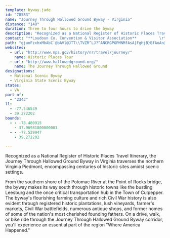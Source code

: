 ```yaml
---
template: byway.jade
id: "78583"
name: "Journey Through Hallowed Ground Byway - Virginia"
distance: "148"
duration: Three to four hours to drive the byway
description: "Recognized as a National Register of Historic Places Travel Itinerary, the Journey Through Hallowed Ground Byway in Virginia traverses the northern Virginia Piedmont, encompassing centuries of historic sites amidst scenic settings."
contact: "**Loudoun Co. Convention & Visitor Association**          \r\n222 Catoctin Circle                  \r\nLeesburg, VA                                      \r\n\r\n**Charlottesville Downtown Visitor Center**                    \r\n610 E. Main Street                                                   \r\nCharlottesville, VA                                                      "
path: "gjunFzxhxMbAbC`@bAVl@JTT\\TVZR^LJ?^ANCRGPGPMNMfAsA|FgHjB}BfAoAn@m@\\Wf@[^Sd@Qd@On@Mb@Ej@E|AA~FAjGArBAnC?`A?jBAlDAlCAX?v@CnAOlFq@b@KRIPGZQ`@_@VYNUJS\\{@zB_HLa@|ByGl@eBv@qBhBcEx@aCzAqEpB_G`AuCdAwCL]fAgDRo@Pk@Vs@Tg@`@s@Zc@\\_@`@a@b@]l@]\\O\\Mf@MNA\\Gh@CX?h@BTBX@`Dd@hG|@|ATjGx@jGz@^F`BRhGt@`BPfBRdALZDtAPt@H^FtANtCb@j@DhANjAJF@dALvA?nAQfGsA`AUfC]fAG^E\\AbAHx@PfA^tCnAZL~@`@hAd@ZJpAd@n@X`C|@jGlC~Ar@dDhAtAR|BOtDs@hGiA~Cm@jCe@lB[rBQtA@~@DhARvB`@bCf@tAZbCd@|AP|FlApBZtAT~Cf@dGhAdC^hBNbA@b@BjBNlGv@jGx@`CXdGx@v@LtD^p@HdBPrBLlBRN@dEf@fDRfBPjFZf@?hADlAE|CQtBSx@Sd@CdAUx@M`AWdBWjA]p@Qb@Ox@]vAg@t@O`@OdA]~By@nCu@d@Kb@KfAUr@Qd@IPEpBc@rAUb@GnAMhBMfAC^Af@CPBjEDrBBr@AlFHr@AxBTh@HpA^jGfBlGfB~@XdB`@|Ab@~Bn@hAXf@HlCPp@DdA?bCWlASl@KzEy@pAQlBa@t@KtA_@zASdBKTCfGOrBEdCCfBArDOhAAfDDZBxAN`BV`ARdDx@|@XrCr@tCt@fGbBfAXlGhBlGhBjGhB`Bd@~ExAjGdB`Cp@lGdB`Cp@rExAnB|@lAj@dGbDjGfDjE|BdG`DvAv@jCpAvAr@jAn@zBdApDlB~@j@hB~@fG~CbBz@pAn@\\PnE|BjDpBvBnA|DnClEhD~CjCjG|FPPf@b@PNVTDFjGdGnBnBRTrDrDvAvA|@|@fDbDxBtBhAfAt@r@z@n@x@f@^Vl@\\d@TNF`Ct@lBh@bA`@lBr@tCdAjC~@p@VdC|@rDlAx@ZfBr@`Ah@~@^dCv@fFrAl@TLFXLnAd@|@Xv@ZfGdCB@ZPdCz@NHxB`AlAl@pAf@jBx@fDxAbF|BNFVLXNVRPP\\`@^j@NVP^Nb@J`@Lb@N`ADTJf@H`@T~@\\lA\\|@`@t@`@p@PTb@j@z@x@t@v@^`@bAz@lGhGnBnBl@n@pAxA~BbCZTvErETRpBtBlC`C~@bA|BtB^VlGnEdBlAhGrELLd@V~@n@tE~Cr@d@lGlEd@\\xBjBb@b@b@d@BBbAlAhAlBv@dBRl@Tr@Rp@Px@PbAPfALbANzAHbALdBVxDTbDTxDRnCFr@Dd@RpCHbAB\\PvBJ|@Lx@Nv@Lh@Pt@Vz@Xv@`@~@n@lA^j@h@n@`@d@`@`@n@p@n@f@x@r@vBdBxBbBnC|Bd@\\pAhAnBzAd@ZfDvBvC`BhA\\v@\\hBh@~DrAnC~@pBt@hBj@jGzBx@XvBt@r@TjAb@pAl@h@Vl@d@t@r@lBnBNPv@|@hAnAtBpBjAdAjAz@dB`AbDtAfDfAlA`@`B`@|Al@h@TtDfA`DhAf@LTHHDx@XhBj@~@\\~DlAjGfBlGhB|Ad@dAb@|Bp@~A`@jARvCZp@Hr@JlAPhB\\bAThGfCdAd@dF`C~@f@lAj@`CbAdBv@nCpAVNp@\\n@TrA`@bBb@tCb@vB^nCl@zCh@vEt@tATlDr@`BXpAX`En@`Dl@fAHjADrACZCvAO`Ci@pBs@x@_@hBq@ZKbE_B`Bo@|@_@jA_@`Bm@vCeAhBs@hGyBrAg@TIh@QzCiBxB}AjA{@bC{AlCqBxBeBr@k@|BiBrC{BfDcChBiAbDiBjAq@rBgA|@i@vAu@fCaAlB[pAMjAIp@@xBJnBPrBXzAVjG~@xF|@bALzAJd@@T?jBAnA?n@?jBA|AA`A?vBBbDTlG|@|Ep@|AT~B\\rBXdANzATd@H`ANbAPpfAlOpFfAvIrB~MnEdRfH`FdAbGj@ji@]d@Cd@JBJDHBDBBFBL@JEHEBEDGf@UlGIlGK`FIBNHHLHNBNAJEHMHUpGAxB?lGElGGlGGrCCjGGxCCxAAtB?bAAfGItAAjGCjGAfD?bBHj@FxE`@hBPdBPlALlGj@~Eb@hBRhGl@lGl@jGl@lGl@`AHlAJhGj@lGj@~BTjGp@h@FpAHpFh@fAFfGn@jOxAjGj@pFf@`@DfFd@lFh@lFf@lFf@lCVlFf@jFh@lFd@`@DhFf@dALfCPjFh@pFh@jFf@nFf@jFf@nFf@pFh@lFf@zANrEb@jGl@lGl@nGl@lGl@pCVbCThGl@dDZjCVhGj@dE`@jGl@nGl@jGl@D?nGl@vCXlGl@~CZ`Gj@zFl@jGj@fCVvAJr@FlGj@lGh@nBPb@RxD`@^DhBNTBjFf@~@H~Bb@r@LbBZdD^|Fh@nBP~Db@\\BXDxF`@nAHhCL|DZrBPvDXpCVxFf@fCTbE^vBTrD\\nAFZ@b@@fABbA?ZAt@Ez@Ix@SdA]PE~By@ZK|@StA]|@StAWfBYvCa@fFq@dBUz@MpEm@f@IvC]|Dk@PCfDa@vAOxAW^InA[fC{@|@YpAc@h@Qd@Od@QdBo@NGfCaAzCgANEp@WbBk@h@O`AQt@I`AIp@Ax@@nBFnBJdBHlFj@p@Dx@BlBJnAHtFVd@@Z@b@@xFRP@vAJdAN@?PBp@LfAV~@V~@ZfAb@r@\\ZPhAn@FDbBdAtA~@TRXThA`AJN`@h@`B|BJLb@p@`A~Az@xAt@lArAxBPVt@jAd@t@NV^l@PZdAjBrA|BxA`CdA`Br@nANTR\\DD@BJJ\\^JHFDHDTJV\\z@vAJLv@tAh@|@|@zABDJN`@t@T\\PZZd@b@r@`BtClBdDdCfEBBxB`E~@hBtCtFnBrDnBpDR`@NZhAtBdCtEJP`AjB`B|CtBxD\\j@V`@HLRXp@|@r@~@t@|@rAtAfCvBj@`@fAt@hAp@bAf@dAf@~@^t@XbCp@|Bn@hFvAxF|ANBpA\\hBb@f@JtATf@HrDd@x@J~ARrEj@v@HlBVnCZjBTzEj@bBTv@JTBjBTnCT^D`ALdDb@J@~@LbAHz@DZ?\\A\\Cn@Iv@M^KTG|Ae@h@SnC{@~@tF\\rBz@vErApG|@rEJn@ZzBHj@hAfJXhCj@zEVhBN|@Pz@XrALd@Tz@lA`E|AhFb@|AFNj@jB`@tALb@nA`Ef@dBh@jBp@zBp@|Bp@tBlAxDlBjGdAfD`A`D~@zCFRbAlDb@xAxAfFlCtJdC|IBNLb@zB~HfA`E^pArAvETz@n@zBJ^b@zAXlAVtAZtBr@~Ev@lFRzAh@rDt@vFh@|D|AxLdAlIl@~E|A~LHt@Fj@Db@Fz@DfA@`A?dA@NCdACh@CdAIrBGdBC`@GbBCrA?jA?T@jAFrBF`@TlAJj@Pp@Nn@Rj@HLp@jBzCnHbB`Er@bBxAlDlCrGlFlMjEhKvAlDhBfE\\x@z@jBb@x@j@bAhApB|BlDjFtH~DzFR^nEhGrBrCPVDHnCjEvCfEZf@|BfDv@hAb@n@Zf@xB|ClEdGrFlIrApBjBpChAdBvFfIhCvDnBnCv@fAxFhIxFnIZb@nFlI\\f@zAzBNR~BdDf@r@tFbItB|CfElG|D~F|@rAvFnIJLdBpCdA|AvFnIzFtI|A|B|A|BTXh@p@@@@@DFd@p@D^j@v@r@fAb@v@Xj@Xn@Tt@Nh@P|@Nv@Hr@Hz@Bf@?T?N@h@?d@?VEhAC|AAf@UlGYnESvDEdAOtCE|@EjBElBIpBIfB\\EbBChAEnDOhAKlFa@`AIZ?r@G^C`@Ah@?j@?P@zF\\xF\\zBNL@F@`@FPF\\PHDTJRPPPTVV\\Xd@p@jAd@n@RR\\ZZT\\TnBpAdL~H|B~APLT\\PNDFFJDADCbAiCb@eAx@mBfAkCbAiCjAoCfAqCdAeCl@{AJWFMJINEHCTChAKhDe@LArFm@tAQrBWfAMfC]z@Mb@KhBk@pBs@hBm@ZQ\\STQRUDIl@q@PMJERGTERAr@BvF\\j@BrCLhADxAJj@DL?ZBVDZJXNHJFJHXDTn@Q\\Ij@IfAIp@@~ADdBD|AH`D|@`A\\jAh@nB~@h@Xl@Vj@Pr@PbANf@F~@F|@@nCEbAAnAE`AM`AMrAYt@ShEsAhBm@b@IvAe@xCy@v@Mp@Kf@CN?\\?XCXIx@?hCCvFMzCGnCKnFSrBIxAEj@?p@Dt@Hl@Jr@Pb@Nd@Pj@Xj@\\n@d@p@n@jBhBhCrCfBtBrDfEnB|B|@dAn@r@x@t@\\Zd@\\b@Vh@Xl@TjBn@|EzAlA^dBh@p@RNDp@TbBf@zAd@d@NtC|@nDdAtBp@`AZd@Nd@Nt@T`Bd@dBh@rC|@xC`ArFdB^JTHhA^vA`@hCv@jBn@pAb@F@dA`@~@`@lE|BNHjAh@bBn@lAd@v@XdBl@`Cz@dBz@xFvBjAb@rAb@hF`BxFhBxFfBpC~@f@L~@P`@Fn@Dp@BvB@`AAv@?z@C^Ax@Kn@Il@ORE~@Yv@W\\M|CcAnAc@`A[rBq@LE|Ai@z@WrAc@rAc@tCaAxFiBvDqApBo@l@O|@Or@Kt@Gh@AZAnCArB?r@?pFEfBAxC?tFE|FCzFEfBAvFAbEAnE?Z@zFCjDEvFAtDC|FAvFCdCG`D?lFCjFE|FC`CA|B?rDD|AItFClEAdFAhA@xF\\RBxF\\fFVxF^tF^|CRL@lLp@`AHxAHxF\\hDPnFZzFZlET|FZZ@t@@`BCN?zFMbFKpEI~CGzFKzFKvFK`DGvFK~BExFKfEIpFK|FIzFKv@CxEKpBEt@CjDIlEKvFOn@AvFCl@?h@B`@@|@Fd@FzAR|@PlAVl@PhA\\n@THk@BUH[JWFOLOJKPKNGVGn@ArFKhBC|FKvFMtACpDGbDIhCCjDIpBC^?j@Bh@Fj@J\\Jz@XnB|@hBv@xFfCvB~@lEnBnF`C|FhCxFhC|EvBjCjAfBv@`CfAtD`BnD~Ap@Z`CdAxAn@pAl@`DvArAl@d@XXTTR\\\\LRX`@P`@JZNd@F\\Hd@Ht@LrBH`AXdBLh@Ph@l@zARn@HPtBxFb@jATh@d@jAZp@Zp@^n@b@n@tBjC`@j@^l@Xl@P\\FNHPHVL^Pr@J^~@fEVpABJDV@XAT[x@k@n@[\\b@n@h@|@h@`AZt@d@fAf@bB^xATbAP~@VjAn@zCnAlGjArFl@vCNt@`@nBRt@V|@Rp@`@jAf@dAh@bAd@v@^f@h@r@xBbCrF`Gl@p@lAnAnArA~AjBX^HJz@rAh@|@Vf@j@hAd@fA`@fAXz@`@tAZpAZxAlApG`B~IZxAj@|Cf@nC\\zBZpBLjAPtATxBTfCFr@^~EThCR|AVdBx@vEVzA`A`FjBxJp@nDLt@FVb@tBRz@h@pBr@~BZdAb@pAFPXz@^fAHZ\\fA\\hAl@vBBJR~@l@tCTjA\\dB\\fB~@bF|AlI`@vB`A`Ff@fCRjAFX`@xBbAdFt@xD`AjFZ~AVnAd@`CxA~Hd@hCZzA`@~BnAtGjAnGn@dDd@fCd@fCp@rDLr@Lr@PnAV~BL|AHdAHhBDpADnB?lCAjBE|AE~@GrAKdBEp@K~BCrAAfB?nBB|ABxAH|AJhBLzAN~Aj@hFn@xFpAbMd@jElAnLj@jFd@rEv@rHZtC^zDl@zFV|Bb@~Db@lEv@xHLjA`@vDh@jFJ`AVxBZ`D`AfJXjCFp@V|BHl@VtB\\vBb@zB\\dB`@`Bb@|AXdAj@bBj@`B`AbCd@hAf@fAp@rAbAjBz@vAXb@p@bA~@nAt@~@fBvBd@f@vBpBdA~@jA|@dAv@rAfART^j@b@`ADJBLDJH^Fd@@NBTBj@BNDNDP\\j@t@dAh@j@t@r@d@`@^TXN^JZHXDP@b@AJAJEPKpAvGP|@n@jDBJVtANv@JZLf@Fz@JjBJlBFlAHbBN~CJ~BLhCNjDLpCLfDVjFLvCDnAFlAFrA@h@Bp@BdBHbDBrBLpHHzGN`HFrCHhDFdCFbDFxCHbFJvFBh@?DFtADp@F`AH|@PrAFb@R`APn@\\lA~AfEFRxAlDFd@rAhDvAlDlAvCPh@dAdC~AzDbAlCTn@b@xAT~@Nv@Lz@DXLfAHfAD`ABdA@~ABrGBpGBdJDxJ@pEB`GB`G@|ABjAHlADp@Jx@PdAFZDTZxAd@bBPh@FPNZNZJLhD`ARBP?|@Zt@TzErAhCr@vBl@`Cp@^J|A`@jKrC`Cn@|Bl@~Bp@~Bl@`Cp@~Bl@v@RBGHChBDF@B?jDDfES`DAdAC^?`A?R?|BB`BHp@@T@rACvEUzAEh@D\\H\\Hn@TVFzDtAlAb@v@ZrCjA~BhAZNTJf@VB@|@n@RN~@z@LRfAbAfB|ATR`EnCz@j@lA~@dBbBf@^RFpDvChQdN`@XfAjAPLtEnDj@`@ZVZXZ\\^\\rA~ARXR\\JZp@pA^`AX|@Rt@Lh@b@pBZbBPb@Lt@bHx\\|@~CxAzCbPvWtw@x`AnBfCZ\\xl@bt@zMfQhCfD~BzClCjD|BxCxAlBzBrCx@dAnBdC`C`Dd@l@fCbD|BxCrBlCjCfDnCnDdBxBlClDdCbDd@n@pClDpCnDzBtCtAdBNVfChDLPzB~CfChDpBnCnBhCz@hA~@nAnAbBLRbrAvgBvJhMnJnLXZ~BnCbBxBbC`D|UlZhBbBhBnA~o@p^`]rTfvAf{@tE~CfNzL|AfAlDrAbDp@`KvAlCt@bDdBnCdCxKvOvMnQrBrBfB`AtBj@|BP~dB`CbDPxEj@hEz@fF`B`Q~FjA`@|Af@`AXz@V`DfA|CdAfAXdw@hWlh@tP|Cx@rATxSt@db@lClBDbAGnB_@xB_AxB_BbAgA~_@uq@lCkEhCiDbDsChXuS~GeGbCaDpLuRnBaClAaAbCwA|B{@|XyHnFaAtKiApCm@`\\uLlUaI~DtShAbHrBdZHbCE`AMxELdEbGbj@R`JtCb]vAvSt@fGxAxFh@rDJrB\\nVR`D^rC|DhP~B`Mb@zDX~Ft@tFdAlDbAlBtP`TrBxDlArEbBnLbBhM`BzP`@tBx@|CdCbGvHhP~IzPrG|MpErKpAdCfClDt@xAbAxCh@rCh@`GlA|Jx@xMjDd_@L`B?lCMdCg@xFWzFa@jDsBhHkG|Qs@~Ce@rDK~As@vTMtFA`Hq@tNGt@TERAli@qDrz@yDb`@eCpCSxH{@jKcBzBg@~[sL~@{@zHmPp@{@lAm@x@Q|BMxC_AvCLp@Kr@a@hByC|@_@X?p@X`Aj@nBx@hFhAlAp@|ApB^T`@PlBX`C?tNm@pARvCz@fC?rGg@jGaA~As@xBeB`FaCvF}EbGmElEaA|KkFp@i@hAqChAkA~FwEhJwFnFuDl@s@`@_A|@{E~@_CpCuG`AcAlAe@fCe@pAiAjDk@jA@fB~@d@NxA@r@e@t@kAv@s@zAm@zB[hBErEf@r@V`A`AVJn@ChFoCjZ{M`FyBxAY~CaMl@_@N?TMr@NrJrNfBrCjA~BhLjVvh@jfAtAfDbCjHzGxShBrEhCpDrc@lg@rAnAzBbBpBtBrGlJbAfBr@lBrEfQx@`FHrAj@~n@N`Dn@~Dr@zBrArCtKhNdCrDvAdDhD`KrBhEJVjD`H~ApBlBrAdBn@~JrCnCpApHzHfIzFbH`GhOxO`GhJ|JfNpA`C|F`MbHfKl@tAn@pBnCzK|@rCzJhVbYrd@xBzEhDlKxA`DjBlCxBpC~_@~`@xA`AfG~C~BdB~M~OtCdElFxJfEtKx@zAvBjCnGrGpBzAnAv@dKxDx@`@h@d@dMtPdAdBdB`E`ClEtRbZfAhA|DlCbDlBdA|@~@rA`EzIhCrIrA~BzA~ApDfClAhAvMxOnJbMz@vAbAxBh@r@fIhHr@|@h@bAnBvIr@fBxPhZlFvLx@xAd@^rCd@z@ZdDhCbFhEvJ~KbCzCpEfGre@zr@^xAFlBGjAq@nDU`DBdDTrCdAdEfRdd@~@tCXlA`Hlh@jOplAx@lDnA`Dr@dBz@xBl@nAh@hARl@Ld@Hb@BRBb@?h@OzDWhBk@pCRfA`K{NrBlEZp@^l@Zd@Z`@d@f@b@\\x@d@b@Rj@RtCx@fBjAn@l@|AjC`AxB~IpTrI{ExFqD`C{AdAo@TI\\MXGb@GXAX?ZBjD\\\\B~@F`@H~ChA|@Nhj@nBpDVdKLzOjAl@?jBy@|@Qn@Jb@T~BjCd@dAh@l@`CpA~BtBZP\\?nA_Al@K|C~@bDj@jADdDIjAFh@DLBLBn@DtBLx@?z@FJBJFJJHJFRBVBf@BNDLDJNNZNlBVbBl@~BL`DrAv@PtDDdAJxB^bBd@x@hJ^rHIbCU|Ac@`By@~AsVzY{At@yHfAeBn@yCbCy@vA{Il]wBdG_BrFyGr]aBxGeArB}@jAi@b@wKpGiAjAo@fAy@tBuQjn@]XoBXuG`Cu@^cBz@mAb@MHUJIFGJCNAh@?hCKlBi@`DkBpFuB|Ea@x@KPKLMJ[NuAn@mA\\eARg@JUJi@f@KLs@bA_@`@gCh@}Cb@uASiEyB{CiAUCSAQ@ODUJSNKLQXKVQj@G\\StAIl@OpAGX_@`BwCfHs@t@{@Xs@HyBIYHULcBrCA@SVYRk@VYJQHYPSZKRI\\?R?xBQn@{ClCiB~CuB|@cAtAi@lA[fB?jAJlAr@tC?j@]f@cD|AUr@?~@Hn@xBhEdK~\\zB~ElNfUx@vBp@~CVxBJ`C?jBK|Bm@|DcBtGmLsFeJaF{_@wRqFeCiASoAEmBPeBn@wAjAEViA`Ai@Pe@Ci@MuKgHyAs@yBEiADqATSFWJSLQN[TULURORYd@qAfCcGtP]x@KLILKDMDO?a@EwA_AsA}@_@UISWOw@_@UIk@OYE_@OyAu@{BeAcB}@w@a@MKWSqAsBCEIS[q@Ya@aAw@uCgBuAcAS?YU]a@Ga@Ci@AcAQeIoA{U@{@?o@B]@g@HeBFaADs@?]?OGaAu@yESw@_AiC}E{LcCkDiAgAOy@Bg@hCwFh@eCb@cE@mG]IKAo@Mi@U{@]i@WS?_@YcBkAgAuAq@gA[q@iEkKwEgLc@_AYk@[g@c@o@OQKOq@u@c@e@i@a@k@c@s@_@c@Om@Si@My@Ow@Mw@IsCYyBSq@Mi@Oc@Mc@Qs@[OI]SaAq@uAgAkAaAqAsAYWu@w@mBsBg@c@_@Yq@e@UMi@Se@Ok@SgAWs@Sa@Ga@CyAGc@Es@M_@I]OWOWQQQe@g@m@y@_AyAWg@s@{As@qA_@q@}A}B_AmA}AuBo@_Ai@u@[]]W]UYO{@]cA_@kAc@q@WcA_@cAg@q@a@_@WQSiAiA[_@u@cAw@mAe@y@g@w@m@{@yBwCa@i@g@u@w@oAcCiDaBcC]k@KSYm@So@Mc@Q{@q@gEYeBc@qBQ_A[eBU}@Sq@O]We@OUwA{ASWU]KSe@eAIYMs@KiASeAIi@Mw@S_AGYg@oB{BoIK]Mc@Ui@g@gAQe@Qq@[}AM_@Wq@]s@ACOYm@q@sAiAoA_Ao@g@_Ay@SSKOKSGWSy@E[K_@Qa@UYWWWWy@c@}Ai@[Ee@Si@c@WWyAe@sAgAKaA[[mAoB_Am@{@sAo@_AO[a@aAQm@Mi@Km@Io@IqAEa@CQOg@Wu@_BgDkCiFk@aAYY[YuB_BeAs@WMSGYGIAO?K?_@Du@Li@Ha@Bg@Bg@?e@CWE_@Gs@SgBw@]Mk@QYEYAY?Q@c@Hc@Ja@NcAd@yBx@UL]PODOFODYBQ?I?QCMC[I[MOKQK][_@a@[_@]o@k@eAg@iA_@o@MWiBwCMQoB}B_@c@QQSQgBkAmBiAeAy@UUOUIOGKUq@iCaL}AkEsE}NyByE_ByBcCmAsASgFKcAMoA_@cAe@_A_Ac@g@oA_D[aD]sFi@yBmAwB{AoAyAe@cCQqDu@{@?mC`@iBYe@?mAV_CfAgCXwB_@_A_@oAaAiAeBcCgHy@gBqA{@wAiAk@i@]e@cBiGo@cAyA}AcAmB_@mAyB{Mm@sBmIaKsBkBeNwJd@qClDyWfBqGFaAEm@Sw@eCaGsBaD}FeKyAyDm@aC[uCImCNkFXuCdByGXgB^wEAeCAy@?KEw@Go@G_@Ea@O_AQw@W_Aa@sAq@}AiAkC{AmDkCcGmAsCeCmFiDeI{EaKm@kAeMwXcBcD}@kAcAaA{ByAsC}@kKaA}Cq@wDkAkLoF}WaNsBu@iAWqIk@iD_@gBa@yBkA{AmA{AmBw[eh@uC{DyAqAgC{AmWgJmD{AyCiByBcAqA}@a@a@{MaTgAsA{@m@sBw@aAk@aLaKcH}FsFgFS]i@yA_AmDs@yEJiKO_Ds@kBy@aAg@w@Ye@iEsKaVmj@sDgJ_AaEc@gEIqC\\oMImCY}Bm@mCuAiDyAwBcCgC{IrU[i@mCcGi@mAi@uAsCiJsDyM_AqFi@_FYgLm@yIaAuFmAgFmBaFiEeJcEaIuMqTaJcRgGmNsAcByAwA}BgAoAWcHs@wFy@gHyBsB_AqCgBwJ{IgEyCsCmAwKkCkEeBoH}DsP_KyCuA}Cw@aDQkCHqJz@wC?oCSmB]mDiAqKyFcBgA_BqA{BkCiHwLwBsCoCkCkEsCyWuO{JmGyBcCiAqBi@yAk@kCYiCGgBFcDj@qFlA_Ft@qBzDiIz@kC\\mBTqBNqE"
websites: 
  - url: "http://www.nps.gov/history/nr/travel/journey/"
    name: Historic Places Tour
  - url: "http://www.hallowedground.org/"
    name: The Journey Through Hallowed Ground
designations: 
  - National Scenic Byway
  - Virginia State Scenic Byway
states: 
  - VA
part of: 
  - "2343"
ll: 
  - -77.546539
  - 39.272202
bounds: 
  - - -78.480915
    - 37.96981800000003
  - - -77.529947
    - 39.272202

---
```


Recognized as a National Register of Historic Places Travel Itinerary, the Journey Through Hallowed Ground Byway in Virginia traverses the northern Virginia Piedmont, encompassing centuries of historic sites amidst scenic settings. 

From the southern shore of the Potomac River at the Point of Rocks bridge, the byway makes its way south through historic towns like the bustling Leesburg and the once critical transportation hub in the Town of Culpepper. The byway's flourishing farming culture and rich Civil War history is also evident through registered historic plantations, lush vineyards, farmer's markets, Civil War battlefields, numerous antique shops, and former homes of some of the nation's most cherished founding fathers. On a drive, walk, or bike ride through the Journey Through Hallowed Ground Byway corridor, you'll experience an essential part of the region "Where America Happened."